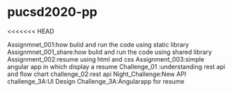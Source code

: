 # pucsd2020-pp
<<<<<<< HEAD


Assignmnet_001:how bulid and run the code using static library 
Assignmnet_001_share:how bulid and run the code using shared library 
Assignment_002:resume using html and css 
Assignment_003:simple angular app in which display a resume
Challenge_01 :understanding rest api and flow chart
challenge_02:rest api
Night_Challenge:New API 
challenge_3A:UI Design
Challenge_3A:Angularapp for resume
